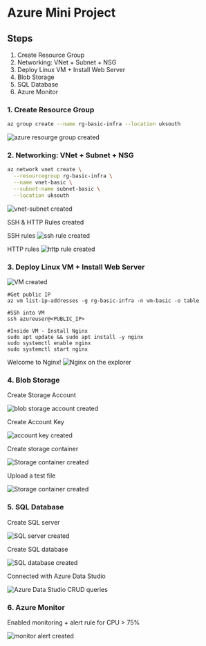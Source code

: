 # Azure Mini Project

## Steps
1. Create Resource Group
2. Networking: VNet + Subnet + NSG
3. Deploy Linux VM + Install Web Server
4. Blob Storage
5. SQL Database
6. Azure Monitor

### 1. Create Resource Group
```bash
az group create --name rg-basic-infra --location uksouth
```
![azure resourge group created](screenshots/rg.jpg)

### 2. Networking: VNet + Subnet + NSG
```bash
az network vnet create \
  --resourcegroup rg-basic-infra \
  --name vnet-basic \
  --subnet-name subnet-basic \
  --location uksouth
```
![vnet-subnet created](screenshots/vnet.jpg)

SSH & HTTP Rules created

SSH rules
![ssh rule created](screenshots/ssh-rule.jpg)

HTTP rules
![http rule created](screenshots/http-rule.jpg)

### 3. Deploy Linux VM + Install Web Server
![VM created](screenshots/vm.jpg)
```
#Get public IP
az vm list-ip-addresses -g rg-basic-infra -n vm-basic -o table

#SSh into VM
ssh azureuser@<PUBLIC_IP>

#Inside VM - Install Nginx
sudo apt update && sudo apt install -y nginx
sudo systemctl enable nginx
sudo systemctl start nginx 
```

Welcome to Nginx!
![Nginx on the explorer](screenshots/nginx.jpg)

### 4. Blob Storage
Create Storage Account

![blob storage account created](screenshots/storage-account.jpg)

Create Account Key

![account key created](screenshots/account-key.jpg)

Create storage container 

![Storage container created](screenshots/container-create.jpg)

Upload a test file

![Storage container created](screenshots/test-upload.jpg)

### 5. SQL Database
Create SQL server 

![SQL server created](screenshots/sql-server.jpg)

Create SQL database

![SQL database created](screenshots/sql-db.jpg)

Connected with Azure Data Studio

![Azure Data Studio CRUD queries](screenshots/crud-queries.jpg)

### 6. Azure Monitor
Enabled monitoring + alert rule for CPU > 75%

![monitor alert created](screenshots/monitor-alert.jpg)







